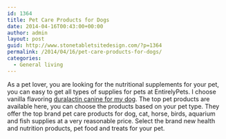 ```yaml
---
id: 1364
title: Pet Care Products for Dogs
date: 2014-04-16T00:43:00+00:00
author: admin
layout: post
guid: http://www.stonetabletsitedesign.com/?p=1364
permalink: /2014/04/16/pet-care-products-for-dogs/
categories:
  - General living
---
```

As a pet lover, you are looking for the nutritional supplements for your pet, you can easy to get all types of supplies for pets at EntirelyPets. I choose vanilla flavoring [duralactin canine for my dog](http://www.entirelypets.com/duralactin.html). The top pet products are available here, you can choose the products based on your pet type. They offer the top brand pet care products for dog, cat, horse, birds, aquarium and fish supplies at a very reasonable price. Select the brand new health and nutrition products, pet food and treats for your pet.